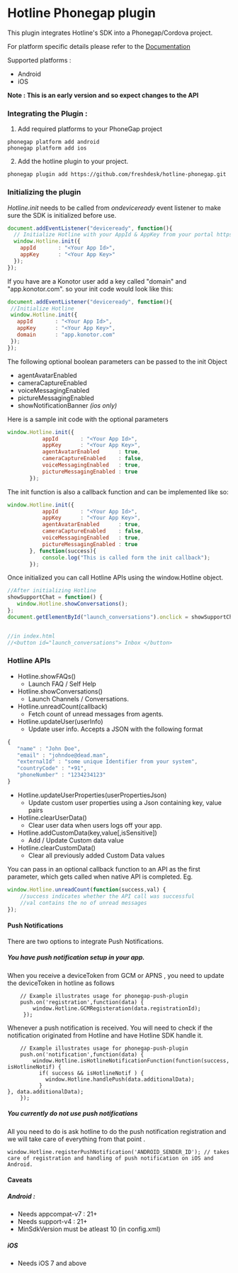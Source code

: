 # Hotline Phonegap plugin

This plugin integrates Hotline's SDK into a Phonegap/Cordova project. 

For platform specific details please refer to the [Documentation](https://hotline.freshdesk.com/support/solutions/9000100231)

Supported platforms :
* Android
* iOS

**Note : This is an early version and so expect changes to the API**

### Integrating the Plugin : 

1. Add required platforms to your PhoneGap project 
```
phonegap platform add android
phonegap platform add ios
```

2. Add the hotline plugin to your project.
```
phonegap plugin add https://github.com/freshdesk/hotline-phonegap.git
```


### Initializing the plugin

_Hotline.init_ needs to be called from _ondeviceready_ event listener to make sure the SDK is initialized before use.

```javascript
document.addEventListener("deviceready", function(){
  // Initialize Hotline with your AppId & AppKey from your portal https://web.hotline.io/settings/apisdk
  window.Hotline.init({
    appId       : "<Your App Id>",
    appKey      : "<Your App Key>"
  });
});
```
 
 If you have are a Konotor user add a key called "domain" and "app.konotor.com". so your init code would look like this:
 ```javascript
document.addEventListener("deviceready", function(){
  //Initialize Hotline
  window.Hotline.init({
    appId       : "<Your App Id>",
    appKey      : "<Your App Key>",
    domain      : "app.konotor.com"
  });
});
 ```
 
 The following optional boolean parameters can be passed to the init Object 
 -  agentAvatarEnabled  
 -  cameraCaptureEnabled 
 -  voiceMessagingEnabled 
 -  pictureMessagingEnabled
 -  showNotificationBanner _(ios only)_
 
 Here is a sample init code with the optional parameters
 
 ```javascript
 window.Hotline.init({
            appId       : "<Your App Id>",
            appKey      : "<Your App Key>",
            agentAvatarEnabled      : true,
            cameraCaptureEnabled    : false,
            voiceMessagingEnabled   : true,
            pictureMessagingEnabled : true
        });
 ```
 The init function is also a callback function and can be implemented like so:
 
 ```javascript
 window.Hotline.init({
            appId       : "<Your App Id>",
            appKey      : "<Your App Key>",
            agentAvatarEnabled      : true,
            cameraCaptureEnabled    : false,
            voiceMessagingEnabled   : true,
            pictureMessagingEnabled : true
        }, function(success){
            console.log("This is called form the init callback");
        });
 ```
 
 Once initialized you can call Hotline APIs using the window.Hotline object. 
 
 ```javascript 
//After initializing Hotline 
showSupportChat = function() { 
    window.Hotline.showConversations();
};
document.getElementById("launch_conversations").onclick = showSupportChat;


//in index.html
//<button id="launch_conversations"> Inbox </button>
 ```

### Hotline APIs
* Hotline.showFAQs()
    - Launch FAQ / Self Help
* Hotline.showConversations()
    - Launch Channels / Conversations. 
* Hotline.unreadCount(callback)
    - Fetch count of unread messages from agents. 
* Hotline.updateUser(userInfo)
    - Update user info. Accepts a JSON with the following format  
```javascript
{ 
   "name" : "John Doe", 
   "email" : "johndoe@dead.man", 
   "externalId" : "some unique Identifier from your system", 
   "countryCode" : "+91", 
   "phoneNumber" : "1234234123"
}
```
* Hotline.updateUserProperties(userPropertiesJson)
    - Update custom user properties using a Json containing key, value pairs
* Hotline.clearUserData()
    - Clear user data when users logs off your app. 
* Hotline.addCustomData(key,value[,isSensitive])
    - Add / Update Custom data value 
* Hotline.clearCustomData()
    - Clear all previously added Custom Data values

You can pass in an optional callback function to an API as the first parameter, which gets called when native API is completed. 
Eg. 
```javascript
window.Hotline.unreadCount(function(success,val) {
    //success indicates whether the API call was successful
    //val contains the no of unread messages
});
```

#### Push Notifications 

There are two options to integrate Push Notifications. 

##### You have push notification setup in your app. 

When you receive a deviceToken from GCM or APNS , you need to update the deviceToken in hotline as follows

``` 
    // Example illustrates usage for phonegap-push-plugin
    push.on('registration',function(data) {
        window.Hotline.GCMRegisteration(data.registrationId);
     });
```

Whenever a push notification is received. You will need to check if the notification originated from Hotline and have Hotline SDK handle it. 

```
    // Example illustrates usage for phonegap-push-plugin
    push.on('notification',function(data) {
        window.Hotline.isHotlineNotificationFunction(function(success, isHotlineNotif) {
          if( success && isHotlineNotif ) { 
            window.Hotline.handlePush(data.additionalData);
          }
}, data.additionalData);
    });
```

##### You currently do not use push notifications

All you need to do is ask hotline to do the push notification registration and we will take care of everything from that point . 

```
window.Hotline.registerPushNotification('ANDROID_SENDER_ID'); // takes care of registration and handling of push notification on iOS and Android. 
```

#### Caveats

##### Android : 
* Needs appcompat-v7 : 21+
* Needs support-v4 : 21+
* MinSdkVersion must be atleast 10 (in config.xml)

##### iOS
* Needs iOS 7 and above

